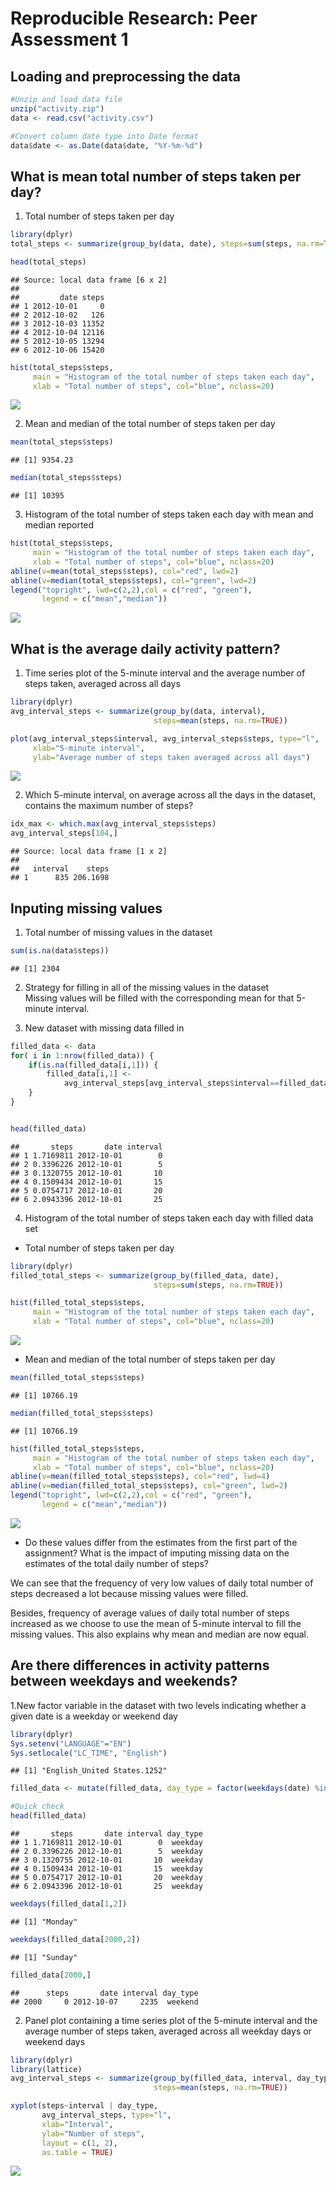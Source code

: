 # Reproducible Research: Peer Assessment 1


## Loading and preprocessing the data


```r
#Unzip and load data file
unzip("activity.zip")
data <- read.csv("activity.csv")

#Convert column date type into Date format
data$date <- as.Date(data$date, "%Y-%m-%d")
```


## What is mean total number of steps taken per day?
1. Total number of steps taken per day

```r
library(dplyr)
total_steps <- summarize(group_by(data, date), steps=sum(steps, na.rm=TRUE))

head(total_steps)
```

```
## Source: local data frame [6 x 2]
## 
##         date steps
## 1 2012-10-01     0
## 2 2012-10-02   126
## 3 2012-10-03 11352
## 4 2012-10-04 12116
## 5 2012-10-05 13294
## 6 2012-10-06 15420
```

```r
hist(total_steps$steps, 
     main = "Histogram of the total number of steps taken each day", 
     xlab = "Total number of steps", col="blue", nclass=20)
```

![](PA1_template_files/figure-html/unnamed-chunk-2-1.png) 

2. Mean and median of the total number of steps taken per day


```r
mean(total_steps$steps)
```

```
## [1] 9354.23
```

```r
median(total_steps$steps)
```

```
## [1] 10395
```


3. Histogram of the total number of steps taken each day with mean and median 
reported

```r
hist(total_steps$steps, 
     main = "Histogram of the total number of steps taken each day", 
     xlab = "Total number of steps", col="blue", nclass=20)
abline(v=mean(total_steps$steps), col="red", lwd=2)
abline(v=median(total_steps$steps), col="green", lwd=2)
legend("topright", lwd=c(2,2),col = c("red", "green"), 
       legend = c("mean","median"))
```

![](PA1_template_files/figure-html/unnamed-chunk-4-1.png) 

## What is the average daily activity pattern?
1. Time series plot of the 5-minute interval and the average number of steps 
taken, averaged across all days

```r
library(dplyr)
avg_interval_steps <- summarize(group_by(data, interval), 
                                steps=mean(steps, na.rm=TRUE))

plot(avg_interval_steps$interval, avg_interval_steps$steps, type="l", 
     xlab="5-minute interval", 
     ylab="Average number of steps taken averaged across all days")
```

![](PA1_template_files/figure-html/unnamed-chunk-5-1.png) 

2. Which 5-minute interval, on average across all the days in the dataset, 
contains the maximum number of steps?


```r
idx_max <- which.max(avg_interval_steps$steps)
avg_interval_steps[104,]
```

```
## Source: local data frame [1 x 2]
## 
##   interval    steps
## 1      835 206.1698
```

## Inputing missing values
1. Total number of missing values in the dataset 


```r
sum(is.na(data$steps))
```

```
## [1] 2304
```

2. Strategy for filling in all of the missing values in the dataset  
Missing values will be filled with the corresponding mean for that 5-minute 
interval.  

3. New dataset with missing data filled in

```r
filled_data <- data
for( i in 1:nrow(filled_data)) {
    if(is.na(filled_data[i,1])) {
        filled_data[i,1] <- 
            avg_interval_steps[avg_interval_steps$interval==filled_data[i,3],2]
    }        
}


head(filled_data)
```

```
##       steps       date interval
## 1 1.7169811 2012-10-01        0
## 2 0.3396226 2012-10-01        5
## 3 0.1320755 2012-10-01       10
## 4 0.1509434 2012-10-01       15
## 5 0.0754717 2012-10-01       20
## 6 2.0943396 2012-10-01       25
```


4. Histogram of the total number of steps taken each day with filled data set

* Total number of steps taken per day

```r
library(dplyr)
filled_total_steps <- summarize(group_by(filled_data, date), 
                                steps=sum(steps, na.rm=TRUE))

hist(filled_total_steps$steps, 
     main = "Histogram of the total number of steps taken each day", 
     xlab = "Total number of steps", col="blue", nclass=20)
```

![](PA1_template_files/figure-html/unnamed-chunk-9-1.png) 

* Mean and median of the total number of steps taken per day


```r
mean(filled_total_steps$steps)
```

```
## [1] 10766.19
```

```r
median(filled_total_steps$steps)
```

```
## [1] 10766.19
```


```r
hist(filled_total_steps$steps, 
     main = "Histogram of the total number of steps taken each day", 
     xlab = "Total number of steps", col="blue", nclass=20)
abline(v=mean(filled_total_steps$steps), col="red", lwd=4)
abline(v=median(filled_total_steps$steps), col="green", lwd=2)
legend("topright", lwd=c(2,2),col = c("red", "green"), 
       legend = c("mean","median"))
```

![](PA1_template_files/figure-html/unnamed-chunk-11-1.png) 

* Do these values differ from the estimates from the first part of the assignment? 
What is the impact of imputing missing data on the estimates of the total daily 
number of steps?

We can see that the frequency of very low values of daily total number of steps 
decreased a lot because missing values were filled.

Besides, frequency of average values of daily total number of steps increased as 
we choose to use the mean of 5-minute interval to fill the missing values. This
also explains why mean and median are now equal.

## Are there differences in activity patterns between weekdays and weekends?
1.New factor variable in the dataset with two levels indicating whether a given 
date is a weekday or weekend day


```r
library(dplyr)
Sys.setenv("LANGUAGE"="EN")
Sys.setlocale("LC_TIME", "English")
```

```
## [1] "English_United States.1252"
```

```r
filled_data <- mutate(filled_data, day_type = factor(weekdays(date) %in% c("Monday", "Tuesday", "Wednesday", "Thursday", "Friday"), levels=c(FALSE, TRUE), labels = c("weekend","weekday")))

#Quick check
head(filled_data)
```

```
##       steps       date interval day_type
## 1 1.7169811 2012-10-01        0  weekday
## 2 0.3396226 2012-10-01        5  weekday
## 3 0.1320755 2012-10-01       10  weekday
## 4 0.1509434 2012-10-01       15  weekday
## 5 0.0754717 2012-10-01       20  weekday
## 6 2.0943396 2012-10-01       25  weekday
```

```r
weekdays(filled_data[1,2])
```

```
## [1] "Monday"
```

```r
weekdays(filled_data[2000,2])
```

```
## [1] "Sunday"
```

```r
filled_data[2000,]
```

```
##      steps       date interval day_type
## 2000     0 2012-10-07     2235  weekend
```
2. Panel plot containing a time series plot of the 5-minute interval and the average number of steps taken, averaged across all weekday days or weekend days


```r
library(dplyr)
library(lattice)
avg_interval_steps <- summarize(group_by(filled_data, interval, day_type), 
                                steps=mean(steps, na.rm=TRUE))

xyplot(steps~interval | day_type, 
       avg_interval_steps, type="l", 
       xlab="Interval", 
       ylab="Number of steps", 
       layout = c(1, 2),
       as.table = TRUE)
```

![](PA1_template_files/figure-html/unnamed-chunk-13-1.png) 
